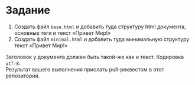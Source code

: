 # Задание

1. Создать файл `base.html` и добавить туда структуру html документа, основные теги и текст «Привет Мир!»
2. Создать файл `minimal.html` и добавить туда минимальную структуру текст «Привет Мир!»

Заголовок у документа должен быть такой-же как и текст. Кодировка `utf-8`.  
Результат вашего выполнения прислать pull-реквестом в этот репозиторий.
